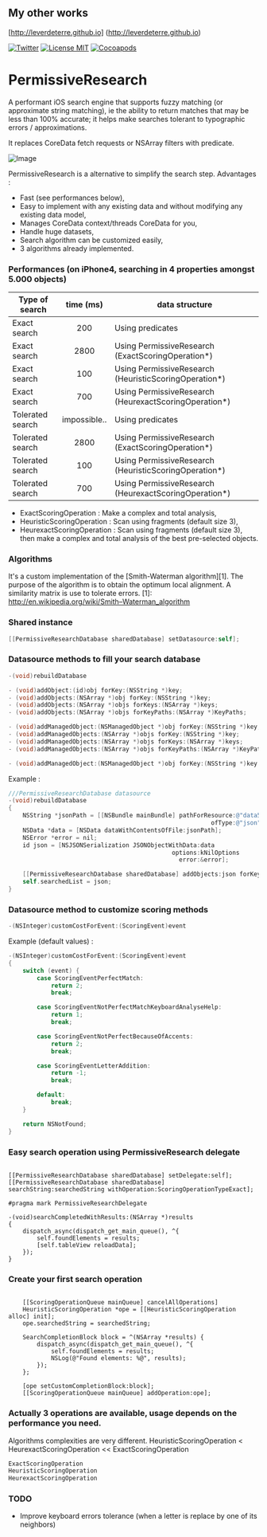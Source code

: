 ## My other works

[http://leverdeterre.github.io] (http://leverdeterre.github.io)


[![Twitter](https://img.shields.io/badge/contact-@leverdeterre-green.svg)](http://twitter.com/leverdeterre)
[![License MIT](https://img.shields.io/badge/license-MIT-green.svg)](https://github.com/leverdeterre/PermissiveResearch/blob/master/LICENCE)
[![Cocoapods](http://img.shields.io/cocoapods/v/PermissiveResearch.svg)](https://github.com/leverdeterre/PermissiveResearch)

PermissiveResearch
==================

A performant iOS search engine that supports fuzzy matching (or approximate string matching), ie the ability to return matches that may be less than 100% accurate; it helps make searches tolerant to typographic errors / approximations.

It replaces CoreData fetch requests or NSArray filters with predicate.

![Image](demo.png)

PermissiveResearch is a alternative to simplify the search step.
Advantages :
- Fast (see performances below),
- Easy to implement with any existing data and without modifying any existing data model,
- Manages CoreData context/threads CoreData for you,
- Handle huge datasets,
- Search algorithm can be customized easily,
- 3 algorithms already implemented.

### Performances (on iPhone4, searching in 4 properties amongst 5.000 objects)

|  Type of search  | time (ms) | data structure |
| ------------- |:-------------:| -------------|
|  Exact search  | 200 | Using predicates      |
|  Exact search  | 2800 | Using PermissiveResearch (ExactScoringOperation*)   |
|  Exact search  | 100 | Using PermissiveResearch (HeuristicScoringOperation*)  |
|  Exact search  | 700 | Using PermissiveResearch (HeurexactScoringOperation*)  |
|  Tolerated search  | impossible.. | Using predicates  |
|  Tolerated search  | 2800 | Using PermissiveResearch (ExactScoringOperation*)   |
|  Tolerated search  | 100 | Using PermissiveResearch (HeuristicScoringOperation*)  |
|  Tolerated search  | 700 | Using PermissiveResearch (HeurexactScoringOperation*)  |

* ExactScoringOperation : Make a complex and total analysis,
* HeuristicScoringOperation : Scan using fragments (default size 3),
* HeurexactScoringOperation : Scan using fragments (default size 3), then make a complex and total analysis of the best pre-selected objects.

### Algorithms
It's a custom implementation of the [Smith-Waterman algorithm][1].
The purpose of the algorithm is to obtain the optimum local alignment.
A similarity matrix is use to tolerate errors.
[1]: http://en.wikipedia.org/wiki/Smith–Waterman_algorithm

### Shared instance
```objective-c
[[PermissiveResearchDatabase sharedDatabase] setDatasource:self];
```

### Datasource methods to fill your search database
```objective-c
-(void)rebuildDatabase
```

```objective-c
- (void)addObject:(id)obj forKey:(NSString *)key;
- (void)addObjects:(NSArray *)obj forKey:(NSString *)key;
- (void)addObjects:(NSArray *)objs forKeys:(NSArray *)keys;
- (void)addObjects:(NSArray *)objs forKeyPaths:(NSArray *)KeyPaths;

- (void)addManagedObject:(NSManagedObject *)obj forKey:(NSString *)key;
- (void)addManagedObjects:(NSArray *)objs forKey:(NSString *)key;
- (void)addManagedObjects:(NSArray *)objs forKeys:(NSArray *)keys;
- (void)addManagedObjects:(NSArray *)objs forKeyPaths:(NSArray *)KeyPaths;

- (void)addManagedObject:(NSManagedObject *)obj forKey:(NSString *)key withValue:(NSString *)value;
```

Example :

```objective-c
///PermissiveResearchDatabase datasource
-(void)rebuildDatabase
{
    NSString *jsonPath = [[NSBundle mainBundle] pathForResource:@"data5000"
                                                         ofType:@"json"];
    NSData *data = [NSData dataWithContentsOfFile:jsonPath];
    NSError *error = nil;
    id json = [NSJSONSerialization JSONObjectWithData:data
                                              options:kNilOptions
                                                error:&error];

    [[PermissiveResearchDatabase sharedDatabase] addObjects:json forKeyPaths:@[@"name",@"gender",@"company",@"email"]];
    self.searchedList = json;
}
```

### Datasource method to customize scoring methods
```objective-c
-(NSInteger)customCostForEvent:(ScoringEvent)event
```

Example (default values) :
```objective-c
-(NSInteger)customCostForEvent:(ScoringEvent)event
{
    switch (event) {
        case ScoringEventPerfectMatch:
            return 2;
            break;

        case ScoringEventNotPerfectMatchKeyboardAnalyseHelp:
            return 1;
            break;

        case ScoringEventNotPerfectBecauseOfAccents:
            return 2;
            break;

        case ScoringEventLetterAddition:
            return -1;
            break;

        default:
            break;
    }

    return NSNotFound;
}
```


### Easy search operation using PermissiveResearch delegate
```objective-

[[PermissiveResearchDatabase sharedDatabase] setDelegate:self];
[[PermissiveResearchDatabase sharedDatabase] searchString:searchedString withOperation:ScoringOperationTypeExact];

#pragma mark PermissiveResearchDelegate

-(void)searchCompletedWithResults:(NSArray *)results
{
    dispatch_async(dispatch_get_main_queue(), ^{
        self.foundElements = results;
        [self.tableView reloadData];
    });
}
```

### Create your first search operation
```objective-

    [[ScoringOperationQueue mainQueue] cancelAllOperations]
    HeuristicScoringOperation *ope = [[HeuristicScoringOperation alloc] init];
    ope.searchedString = searchedString;

    SearchCompletionBlock block = ^(NSArray *results) {
        dispatch_async(dispatch_get_main_queue(), ^{
            self.foundElements = results;
            NSLog(@"Found elements: %@", results);
        });
    };

    [ope setCustomCompletionBlock:block];
    [[ScoringOperationQueue mainQueue] addOperation:ope];

```

### Actually 3 operations are available, usage depends on the performance you need.
Algorithms complexities are very different.
HeuristicScoringOperation < HeurexactScoringOperation << ExactScoringOperation

```objective-c
ExactScoringOperation
HeuristicScoringOperation
HeurexactScoringOperation
```

### TODO
- Improve keyboard errors tolerance (when a letter is replace by one of its neighbors)
